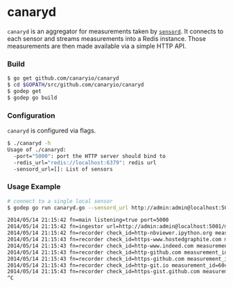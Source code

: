 canaryd
=======

`canaryd` is an aggregator for measurements taken by [`sensord`](https://github.com/canaryio/sensord).  It connects to each sensor and streams measurements into a Redis instance.  Those measurements are then made available via a simple HTTP API.

### Build

```sh
$ go get github.com/canaryio/canaryd
$ cd $GOPATH/src/github.com/canaryio/canaryd
$ godep get
$ godep go build
```

### Configuration

`canaryd` is configured via flags.

```sh
$ ./canaryd -h
Usage of ./canaryd:
  -port="5000": port the HTTP server should bind to
  -redis_url="redis://localhost:6379": redis url
  -sensord_url=[]: List of sensors
```

### Usage Example

```sh
# connect to a single local sensor
$ godep go run canaryd.go --sensord_url http://admin:admin@localhost:5001/measurements

2014/05/14 21:15:42 fn=main listening=true port=5000
2014/05/14 21:15:42 fn=ingestor url=http://admin:admin@localhost:5001/measurements connect=success
2014/05/14 21:15:42 fn=recorder check_id=http-nbviewer.ipython.org measurement_id=c256ddaf-bbc5-402f-79fb-641c60f512a0
2014/05/14 21:15:43 fn=recorder check_id=https-www.hostedgraphite.com measurement_id=c72f8c4a-66e6-4c59-6f9e-497953d7dd6c
2014/05/14 21:15:43 fn=recorder check_id=http-www.indeed.com measurement_id=be8619db-f72c-4bd7-46f5-2c56782f5a13
2014/05/14 21:15:43 fn=recorder check_id=http-github.com measurement_id=816d14d6-8191-4fed-5c6b-8837588adedb
2014/05/14 21:15:43 fn=recorder check_id=https-github.com measurement_id=dc45a49f-63c8-476a-7ae2-131757676485
2014/05/14 21:15:43 fn=recorder check_id=http-git.io measurement_id=60c67299-3cb0-42c2-430a-b17cc83a0e2b
2014/05/14 21:15:43 fn=recorder check_id=https-gist.github.com measurement_id=fc2c0b31-f63a-4e31-477c-ebfd5647a91a
^C
```
